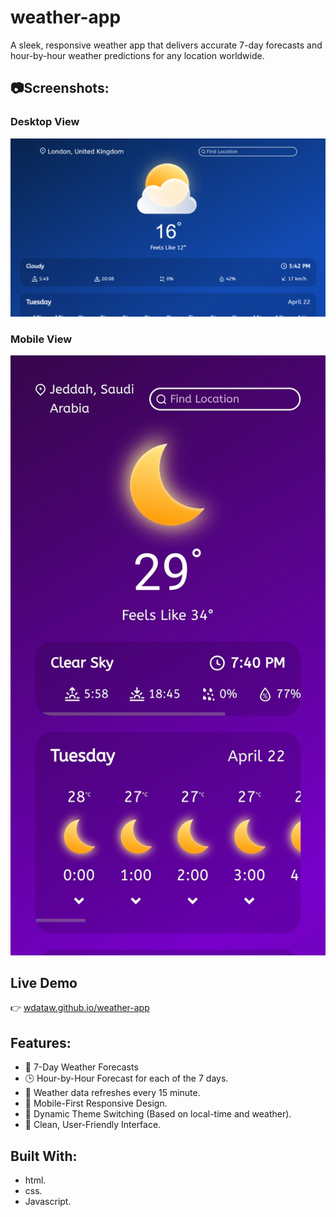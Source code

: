 # weather-app

A sleek, responsive weather app that delivers accurate 7-day forecasts and hour-by-hour weather predictions for any location worldwide.

## 📷Screenshots:

### Desktop View

![Desktop Screenshot](images/screenshots/desktop.png)

### Mobile View

![Mobile Screenshot](images/screenshots/mobile.jpg)

## Live Demo

👉 [wdataw.github.io/weather-app](https://wdataw.github.io/weather-app/)

## Features:

- 🔮 7-Day Weather Forecasts
- 🕒 Hour-by-Hour Forecast for each of the 7 days.
- 🔄 Weather data refreshes every 15 minute.
- 📱 Mobile-First Responsive Design.
- 🎨 Dynamic Theme Switching (Based on local-time and weather).
- 👤 Clean, User-Friendly Interface.

## Built With:

- html.
- css.
- Javascript.
